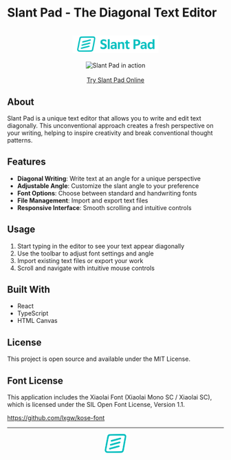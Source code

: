 # Slant Pad - The Diagonal Text Editor

<br/>

<div align="center">
  <img src="public/logo.svg" alt="Slant Pad Logo" width="200"/>
  <br/><br/>
  <img src="public/demo.gif" alt="Slant Pad in action" width="800"/>
  <br/><br/>
  <a href="https://slant-pad.vercel.app/" target="_blank">Try Slant Pad Online</a>
</div>

## About

Slant Pad is a unique text editor that allows you to write and edit text diagonally. This unconventional approach creates a fresh perspective on your writing, helping to inspire creativity and break conventional thought patterns.

## Features

- **Diagonal Writing**: Write text at an angle for a unique perspective
- **Adjustable Angle**: Customize the slant angle to your preference
- **Font Options**: Choose between standard and handwriting fonts
- **File Management**: Import and export text files
- **Responsive Interface**: Smooth scrolling and intuitive controls

## Usage

1. Start typing in the editor to see your text appear diagonally
2. Use the toolbar to adjust font settings and angle
3. Import existing text files or export your work
4. Scroll and navigate with intuitive mouse controls

## Built With

- React
- TypeScript
- HTML Canvas

## License

This project is open source and available under the MIT License.


## Font License

This application includes the Xiaolai Font (Xiaolai Mono SC / Xiaolai SC), which is licensed under the SIL Open Font License, Version 1.1.

https://github.com/lxgw/kose-font


***

<div align="center">
  <img src="public/icon.svg" alt="Slant Pad Icon" width="50"/>
</div>